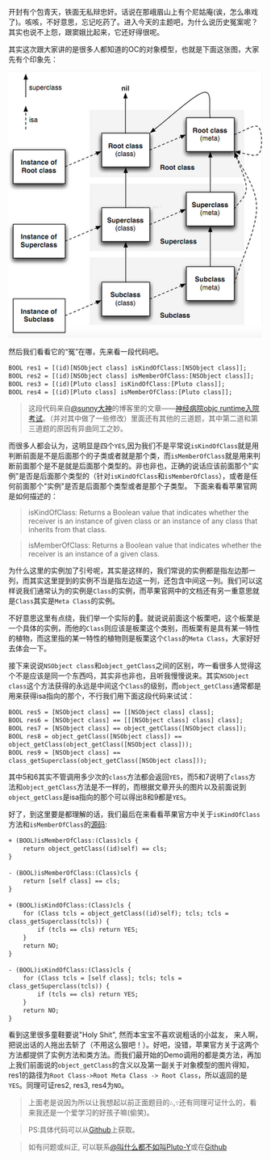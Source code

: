 开封有个包青天，铁面无私辩忠奸。话说在那峨眉山上有个尼姑庵(诶，怎么串戏了)。咳咳，不好意思，忘记吃药了。进入今天的主题吧，为什么说历史冤案呢？其实也说不上怨，跟窦娥比起来，它还好得很呢。

其实这次跟大家讲的是很多人都知道的OC的对象模型，也就是下面这张图，大家先有个印象先：

![对象模型.png](../images/runtime-objc-model.png)

然后我们看看它的“冤”在哪，先来看一段代码吧。

```language-objectivec
BOOL res1 = [(id)[NSObject class] isKindOfClass:[NSObject class]];
BOOL res2 = [(id)[NSObject class] isMemberOfClass:[NSObject class]];
BOOL res3 = [(id)[Pluto class] isKindOfClass:[Pluto class]];
BOOL res4 = [(id)[Pluto class] isMemberOfClass:[Pluto class]];
```

> 这段代码来自[@sunny大神](http://weibo.com/u/1364395395?is_all=1)的博客里的文章——[神经病院objc runtime入院考试](http://blog.sunnyxx.com/2014/11/06/runtime-nuts/)。（并对其中做了一些修改）里面还有其他的三道题，其中第二道和第三道题的原因有异曲同工之妙。

而很多人都会认为，这明显是四个`YES`,因为我们不是平常说`isKindOfClass`就是用判断前面是不是后面那个的子类或者就是那个类，而`isMemberOfClass`就是用来判断前面那个是不是就是后面那个类型的。非也非也，正确的说话应该前面那个"实例"是否是后面那个类型的（针对`isKindOfClass`和`isMemberOfClass`），或者是任何前面那个"实例"是否是后面那个类型或者是那个子类型。
下面来看看苹果官网是如何描述的：

> isKindOfClass: Returns a Boolean value that indicates whether the receiver is an instance of given class or an instance of any class that inherits from that class.

> isMemberOfClass: Returns a Boolean value that indicates whether the receiver is an instance of a given class.

为什么这里的实例加了引号呢，其实是这样的，我们常说的实例都是指左边那一列，而其实这里提到的实例不当是指左边这一列，还包含中间这一列。我们可以这样说我们通常认为的实例是`Class`的实例，而苹果官网中的文档还有另一重意思就是`Class`其实是`Meta Class`的实例。

不好意思这里有点绕，我们举一个实际的🌰。就说说前面这个板栗吧，这个板栗是一个具体的实例，而他的`Class`则应该是板栗这个类别，而板栗有是具有某一特性的植物，而这里指的某一特性的植物则是板栗这个`Class`的`Meta Class`，大家好好去体会一下。

接下来说说`NSObject class`和`object_getClass`之间的区别，咋一看很多人觉得这个不是应该是同一个东西吗，其实非也非也，且听我慢慢说来。其实`NSObject class`这个方法获得的永远是中间这个`Class`的级别，而`object_getClass`通常都是用来获得isa指向的那个，不行我们用下面这段代码来试试：

```language-objectivec
BOOL res5 = [NSObject class] == [[NSObject class] class];
BOOL res6 = [NSObject class] == [[[NSObject class] class] class];
BOOL res7 = [NSObject class] == object_getClass([NSObject class]);
BOOL res8 = object_getClass([NSObject class]) == object_getClass(object_getClass([NSObject class]));
BOOL res9 = [NSObject class] == class_getSuperclass(object_getClass([NSObject class]));
```

其中5和6其实不管调用多少次的`class`方法都会返回`YES`，而5和7说明了`class`方法和`object_getClass`方法是不一样的，而根据文章开头的图片以及前面说到`object_getClass`是isa指向的那个可以得出8和9都是`YES`。

好了，到这里要是都理解的话，我们最后在来看看苹果官方中关于`isKindOfClass`方法和`isMemberOfClass`的[源码](https://opensource.apple.com/source/objc4/objc4-532.2/runtime/NSObject.mm):

```language-objectivec
+ (BOOL)isMemberOfClass:(Class)cls {
    return object_getClass((id)self) == cls;
}

- (BOOL)isMemberOfClass:(Class)cls {
    return [self class] == cls;
}

+ (BOOL)isKindOfClass:(Class)cls {
    for (Class tcls = object_getClass((id)self); tcls; tcls = class_getSuperclass(tcls)) {
        if (tcls == cls) return YES;
    }
    return NO;
}

- (BOOL)isKindOfClass:(Class)cls {
    for (Class tcls = [self class]; tcls; tcls = class_getSuperclass(tcls)) {
        if (tcls == cls) return YES;
    }
    return NO;
}
```

看到这里很多童鞋要说"Holy Shit", 然而本宝宝不喜欢说粗话的小盆友， 来人啊， 把说出话的人拖出去斩了（不用这么狠吧！）。好吧，没错，苹果官方关于这两个方法都提供了实例方法和类方法。而我们最开始的Demo调用的都是类方法，再加上我们前面说的`object_getClass`的含义以及第一副关于对象模型的图片得知，res1的路径为`Root Class->Root Meta Class -> Root Class`，所以返回的是`YES`。同理可证res2, res3, res4为`NO`。

> 上面老是说因为所以让我想起以前正面题目的`∴`,`∵`还有同理可证什么的，看来我还是一个爱学习的好孩子嘛(偷笑)。

> PS:具体代码可以从[Github](https://github.com/NSCookies)上获取。

> 如有问题或纠正, 可以联系[@叫什么都不如叫Pluto-Y](http://weibo.com/plutoy0504)或在[Github](https://github.com/NSCookies)